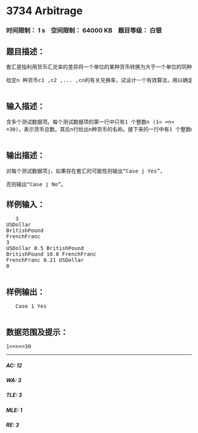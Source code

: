 # 3734 Arbitrage   
### 时间限制： 1 s&nbsp;&nbsp;&nbsp;&nbsp;空间限制： 64000 KB&nbsp;&nbsp;&nbsp;&nbsp;题目等级： 白银  
## 题目描述：  

<pre>
套汇是指利用货币汇兑率的差异将一个单位的某种货币转换为大于一个单位的同种货币。例如，假定1 美元可以买0.7 英镑，1 英镑可以买9.5 法郎，且1 法郎可以买到0.16美元。通过货币兑换，一个商人可以从1 美元开始买入，得到0.7×9.5×0.16=1.064美元，从而获得6.4%的利润。   
  
给定n 种货币c1 ,c2 ,... ,cn的有关兑换率，试设计一个有效算法，用以确定是否存在套汇的可能性。  

</pre>
  
  
## 输入描述：  

<pre>
含多个测试数据项。每个测试数据项的第一行中只有1 个整数n (1< =n< 
=30)，表示货币总数。其后n行给出n种货币的名称。接下来的一行中有1 个整数m，表示有m种不同的货币兑换率。其后m行给出m种不同的货币兑换率，每行有3 个数据项ci ， rij 和cj ，表示货币ci 和cj的兑换率为 rij。文件最后以数字0 结束。  

</pre>
  
  
## 输出描述：  

<pre>
对每个测试数据项j，如果存在套汇的可能性则输出“Case j Yes”， 
否则输出“Case j No”。
</pre>
  
  
## 样例输入：  

<pre>
   3
USDollar
BritishPound
FrenchFranc
3
USDollar 0.5 BritishPound
BritishPound 10.0 FrenchFranc
FrenchFranc 0.21 USDollar
0  

</pre>
  
  
## 样例输出：  

<pre>
   Case 1 Yes  

</pre>
  
  
## 数据范围及提示：  

<pre>
1<=n<=30
</pre>
  
  
***  

##### AC: 12  
##### WA: 3  
##### TLE: 3  
##### MLE: 1  
##### RE: 3  
